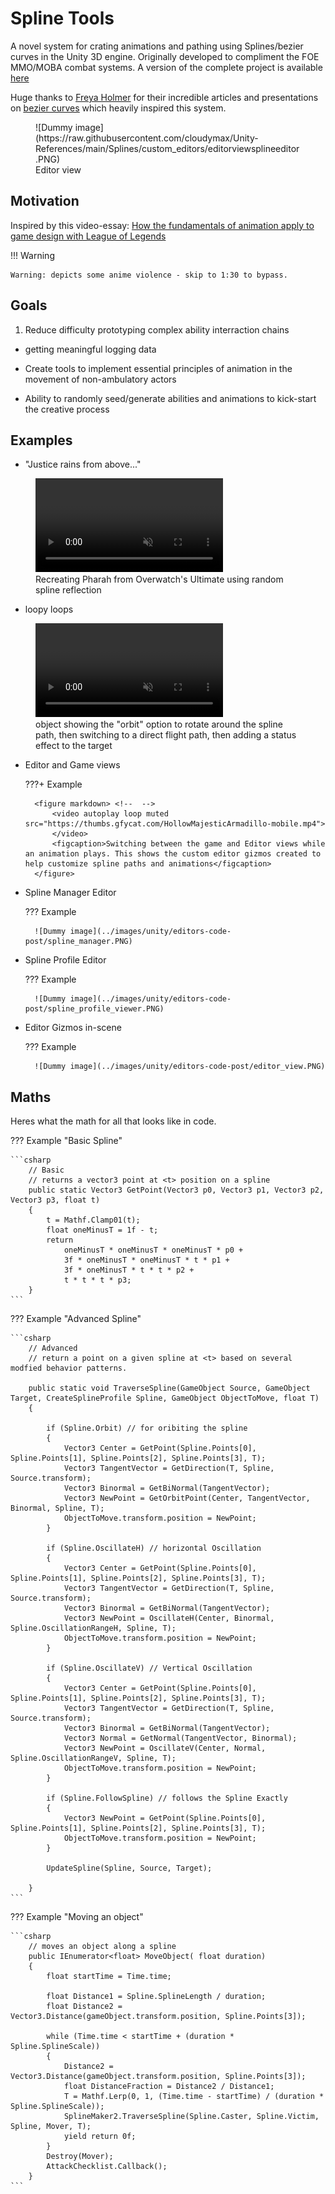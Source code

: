 # Spline Tools

A novel system for crating animations and pathing using Splines/bezier curves in the Unity 3D engine. Originally developed to compliment the FOE MMO/MOBA combat systems. A version of the complete project is available [here](https://github.com/deserializeme/Game-Projects/tree/main/combat_system)

Huge thanks to [<u>Freya Holmer</u>](https://twitter.com/FreyaHolmer) for their incredible articles and presentations on [<u>bezier curves</u>](https://www.google.com/url?sa=t&rct=j&q=&esrc=s&source=web&cd=&cad=rja&uact=8&ved=2ahUKEwjEnbzdxNn0AhWHy6QKHSCSCtsQFnoECAQQAQ&url=https%3A%2F%2Facegikmo.medium.com%2Fthe-ever-so-lovely-b%25C3%25A9zier-curve-eb27514da3bf&usg=AOvVaw1Pyw-ANRIhKRd8SHakKWkp) which heavily inspired this system. 

<figure markdown> <!--  -->
  ![Dummy image](https://raw.githubusercontent.com/cloudymax/Unity-References/main/Splines/custom_editors/editorviewsplineeditor.PNG)
  <figcaption>Editor view</figcaption>
</figure>

## Motivation

Inspired by this video-essay:
[How the fundamentals of animation apply to game design with League of Legends](https://www.youtube.com/watch?v=rXLH0nkgkbc)

!!! Warning
    
    Warning: depicts some anime violence - skip to 1:30 to bypass.

## Goals

1. Reduce difficulty prototyping complex ability interraction chains

- getting meaningful logging data

- Create tools to implement essential principles of animation in the movement of non-ambulatory actors

- Ability to randomly seed/generate abilities and animations to kick-start the creative process

## Examples


- "Justice rains from above..."

<figure markdown> <!--  -->
    <video autoplay loop muted src="https://thumbs.gfycat.com/FemaleFaithfulBorderterrier-mobile.mp4">
    </video>
  <figcaption>Recreating Pharah from Overwatch's Ultimate using random spline reflection</figcaption>
</figure>

- loopy loops

<figure markdown> <!--  -->
    <video autoplay loop muted src="https://thumbs.gfycat.com/ThoroughSeriousIchidna-mobile.mp4">
    </video>
  <figcaption>object showing the "orbit" option to rotate around the spline path, then switching to a direct flight path, then adding a status effect to the target</figcaption>
</figure>

- Editor and Game views
    
    ???+ Example 

        <figure markdown> <!--  -->
            <video autoplay loop muted src="https://thumbs.gfycat.com/HollowMajesticArmadillo-mobile.mp4">
            </video>
            <figcaption>Switching between the game and Editor views while an animation plays. This shows the custom editor gizmos created to help customize spline paths and animations</figcaption>
        </figure>

- Spline Manager Editor

    ??? Example
    
        ![Dummy image](../images/unity/editors-code-post/spline_manager.PNG)

- Spline Profile Editor

    ??? Example

        ![Dummy image](../images/unity/editors-code-post/spline_profile_viewer.PNG)

- Editor Gizmos in-scene

    ??? Example

        ![Dummy image](../images/unity/editors-code-post/editor_view.PNG)


## Maths

Heres what the math for all that looks like in code.

??? Example "Basic Spline"
  
    ```csharp
        // Basic
        // returns a vector3 point at <t> position on a spline
        public static Vector3 GetPoint(Vector3 p0, Vector3 p1, Vector3 p2, Vector3 p3, float t)
        {
            t = Mathf.Clamp01(t);
            float oneMinusT = 1f - t;
            return
                oneMinusT * oneMinusT * oneMinusT * p0 +
                3f * oneMinusT * oneMinusT * t * p1 +
                3f * oneMinusT * t * t * p2 +
                t * t * t * p3;
        }
    ```

??? Example "Advanced Spline"

    ```csharp
        // Advanced
        // return a point on a given spline at <t> based on several modfied behavior patterns.

        public static void TraverseSpline(GameObject Source, GameObject Target, CreateSplineProfile Spline, GameObject ObjectToMove, float T)
        {
        
            if (Spline.Orbit) // for oribiting the spline
            {
                Vector3 Center = GetPoint(Spline.Points[0], Spline.Points[1], Spline.Points[2], Spline.Points[3], T);
                Vector3 TangentVector = GetDirection(T, Spline, Source.transform);
                Vector3 Binormal = GetBiNormal(TangentVector);
                Vector3 NewPoint = GetOrbitPoint(Center, TangentVector, Binormal, Spline, T);
                ObjectToMove.transform.position = NewPoint;
            }

            if (Spline.OscillateH) // horizontal Oscillation
            {
                Vector3 Center = GetPoint(Spline.Points[0], Spline.Points[1], Spline.Points[2], Spline.Points[3], T);
                Vector3 TangentVector = GetDirection(T, Spline, Source.transform);
                Vector3 Binormal = GetBiNormal(TangentVector);
                Vector3 NewPoint = OscillateH(Center, Binormal, Spline.OscillationRangeH, Spline, T);
                ObjectToMove.transform.position = NewPoint;
            }

            if (Spline.OscillateV) // Vertical Oscillation
            {
                Vector3 Center = GetPoint(Spline.Points[0], Spline.Points[1], Spline.Points[2], Spline.Points[3], T);
                Vector3 TangentVector = GetDirection(T, Spline, Source.transform);
                Vector3 Binormal = GetBiNormal(TangentVector);
                Vector3 Normal = GetNormal(TangentVector, Binormal);
                Vector3 NewPoint = OscillateV(Center, Normal, Spline.OscillationRangeV, Spline, T);
                ObjectToMove.transform.position = NewPoint;
            }

            if (Spline.FollowSpline) // follows the Spline Exactly
            {
                Vector3 NewPoint = GetPoint(Spline.Points[0], Spline.Points[1], Spline.Points[2], Spline.Points[3], T);
                ObjectToMove.transform.position = NewPoint;
            }

            UpdateSpline(Spline, Source, Target);

        }
    ```

??? Example "Moving an object"

    ```csharp
        // moves an object along a spline
        public IEnumerator<float> MoveObject( float duration)
        {
            float startTime = Time.time;
    
            float Distance1 = Spline.SplineLength / duration;
            float Distance2 = Vector3.Distance(gameObject.transform.position, Spline.Points[3]);
    
            while (Time.time < startTime + (duration * Spline.SplineScale))
            {
                Distance2 = Vector3.Distance(gameObject.transform.position, Spline.Points[3]);
                float DistanceFraction = Distance2 / Distance1;
                T = Mathf.Lerp(0, 1, (Time.time - startTime) / (duration * Spline.SplineScale));
                SplineMaker2.TraverseSpline(Spline.Caster, Spline.Victim, Spline, Mover, T);
                yield return 0f;
            }
            Destroy(Mover);
            AttackChecklist.Callback();
        }
    ```